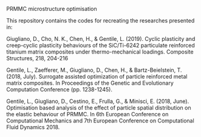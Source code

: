 PRMMC microstructure optimisation

This repository contains the codes for recreating the researches presented in:

Giugliano, D., Cho, N. K., Chen, H., & Gentile, L. (2019). Cyclic plasticity and creep-cyclic plasticity behaviours of the SiC/Ti-6242 particulate reinforced titanium matrix composites under thermo-mechanical loadings. Composite Structures, 218, 204-216

Gentile, L., Zaefferer, M., Giugliano, D., Chen, H., & Bartz-Beielstein, T. (2018, July). Surrogate assisted optimization of particle reinforced metal matrix composites. In Proceedings of the Genetic and Evolutionary Computation Conference (pp. 1238-1245).

Gentile, L., Giugliano, D., Cestino, E., Frulla, G., & Minisci, E. (2018, June). Optimisation based analysis of the effect of particle spatial distribution on the elastic behaviour of PRMMC. In 6th European Conference on Computational Mechanics and 7th European Conference on Computational Fluid Dynamics 2018.

